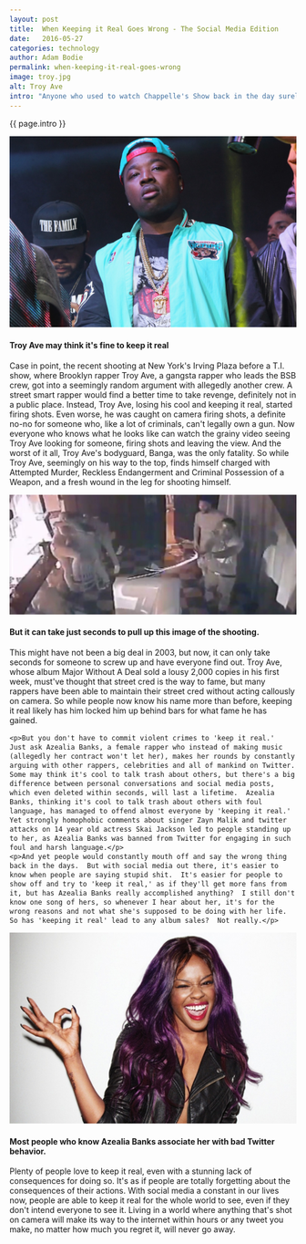 ```yaml
---
layout: post
title:  When Keeping it Real Goes Wrong - The Social Media Edition
date:   2016-05-27
categories: technology
author: Adam Bodie
permalink: when-keeping-it-real-goes-wrong
image: troy.jpg
alt: Troy Ave
intro: "Anyone who used to watch Chappelle's Show back in the day surely remembers the skit, 'When Keeping it Real Goes Wrong,' as Dave Chappelle's comically showed skits of so-called thugs and gangstas in instances when it's not the best idea to 'keep it real.'  But that was 2003, now in the days of social media, viral videos and tweets, it often shows that way too many people 'keep it real' when they shouldn't.  A sad but unfortunate side effect of stupidity."
---
```

<div class="article">
<p> {{ page.intro }}</p>
<div class="blog-pic">
		<img src="/img/troy.jpg" data-toggle="tooltip" title="Troy Ave" class="image block img-responsive">
		<h4>Troy Ave may think it's fine to keep it real</h4>
</div>
	<p>Case in point, the recent shooting at New York's Irving Plaza before a T.I. show, where Brooklyn rapper Troy Ave, a gangsta rapper who leads the BSB crew, got into a seemingly random argument with allegedly another crew.  A street smart rapper would find a better time to take revenge, definitely not in a public place.  Instead, Troy Ave, losing his cool and keeping it real, started firing shots.  Even worse, he was caught on camera firing shots, a definite no-no for someone who, like a lot of criminals, can't legally own a gun.  Now everyone who knows what he looks like can watch the grainy video seeing Troy Ave looking for someone, firing shots and leaving the view.  And the worst of it all, Troy Ave's bodyguard, Banga, was the only fatality.  So while Troy Ave, seemingly on his way to the top, finds himself charged with Attempted Murder, Reckless Endangerment and Criminal Possession of a Weapon, and a fresh wound in the leg for shooting himself.</p>
		<div class="blog-pic" style="float: left">
		<img src="/img/troyaveshooting.jpg" data-toggle="tooltip" title="Shooting" class="image block img-responsive">
		<h4>But it can take just seconds to pull up this image of the shooting.</h4>
	</div>
	<p>This might have not been a big deal in 2003, but now, it can only take seconds for someone to screw up and have everyone find out.  Troy Ave, whose album Major Without A Deal sold a lousy 2,000 copies in his first week, must've thought that street cred is the way to fame, but many rappers have been able to maintain their street cred without acting callously on camera.  So while people now know his name more than before, keeping it real likely has him locked him up behind bars for what fame he has gained.</p>

	<p>But you don't have to commit violent crimes to 'keep it real.'  Just ask Azealia Banks, a female rapper who instead of making music (allegedly her contract won't let her), makes her rounds by constantly arguing with other rappers, celebrities and all of mankind on Twitter.  Some may think it's cool to talk trash about others, but there's a big difference between personal conversations and social media posts, which even deleted within seconds, will last a lifetime.  Azealia Banks, thinking it's cool to talk trash about others with foul language, has managed to offend almost everyone by 'keeping it real.'  Yet strongly homophobic comments about singer Zayn Malik and twitter attacks on 14 year old actress Skai Jackson led to people standing up to her, as Azealia Banks was banned from Twitter for engaging in such foul and harsh language.</p>
	<p>And yet people would constantly mouth off and say the wrong thing back in the days.  But with social media out there, it's easier to know when people are saying stupid shit.  It's easier for people to show off and try to 'keep it real,' as if they'll get more fans from it, but has Azealia Banks really accomplished anything?  I still don't know one song of hers, so whenever I hear about her, it's for the wrong reasons and not what she's supposed to be doing with her life.  So has 'keeping it real' lead to any album sales?  Not really.</p>
<div class="blog-pic">
		<img src="/img/azealia.jpg" data-toggle="tooltip" title="Azealia Banks" class="image block img-responsive">
		<h4>Most people who know Azealia Banks associate her with bad Twitter behavior.</h4>
</div>
	<p>Plenty of people love to keep it real, even with a stunning lack of consequences for doing so.  It's as if people are totally forgetting about the consequences of their actions.  With social media a constant in our lives now, people are able to keep it real for the whole world to see, even if they don't intend everyone to see it.  Living in a world where anything that's shot on camera will make its way to the internet within hours or any tweet you make, no matter how much you regret it, will never go away.  </p>
</div>

